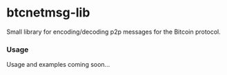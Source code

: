# btcnetmsg-lib
Small library for encoding/decoding p2p messages for the Bitcoin protocol.

### Usage
Usage and examples coming soon...